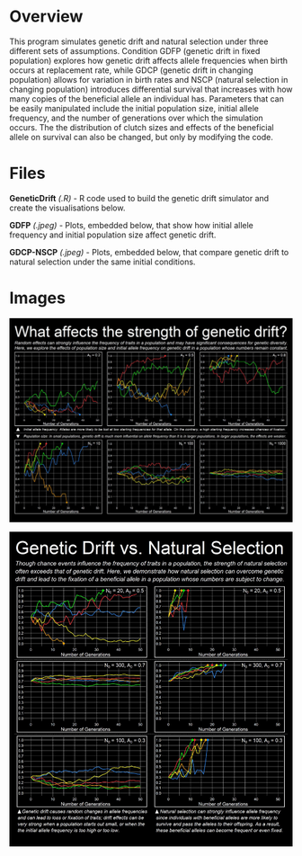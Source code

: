 # Overview

This program simulates genetic drift and natural selection under three different sets of assumptions. Condition GDFP (genetic drift in fixed population) explores how genetic drift affects allele frequencies when birth occurs at replacement rate, while GDCP (genetic drift in changing population) allows for variation in birth rates and NSCP (natural selection in changing population) introduces differential survival that increases with how many copies of the beneficial allele an individual has. Parameters that can be easily manipulated include the initial population size, initial allele frequency, and the number of generations over which the simulation occurs. The the distribution of clutch sizes and effects of the beneficial allele on survival can also be changed, but only by modifying the code.

# Files

**GeneticDrift** *(.R)* - R code used to build the genetic drift simulator and create the visualisations below.

**GDFP** *(.jpeg)* - Plots, embedded below, that show how initial allele frequency and initial population size affect genetic drift.

**GDCP-NSCP** *(.jpeg)* - Plots, embedded below, that compare genetic drift to natural selection under the same initial conditions.

# Images

![](https://github.com/TrevorHD/GeneticDrift/blob/master/GDFP.jpeg)

![](https://github.com/TrevorHD/GeneticDrift/blob/master/GDCP-NSCP.jpeg)
